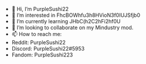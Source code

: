 - 👋 Hi, I’m PurpleSushi22
- 👀 I’m interested in FhcBOWhfu3h8HVioN3f0IUJSfjb0
- 🌱 I’m currently learning JHbC(h2C2hFi2hf0U
- 💞️ I’m looking to collaborate on my Mindustry mod. 
- 📫 How to reach me:
- Reddit: PurpleSushi22
- Discord: PurpleSushi22#5953
- Fandom: PurpleSushi223

<!---
PurpleSushi22/PurpleSushi22 is a ✨ special ✨ repository because its `README.md` (this file) appears on your GitHub profile.
You can click the Preview link to take a look at your changes.
--->
